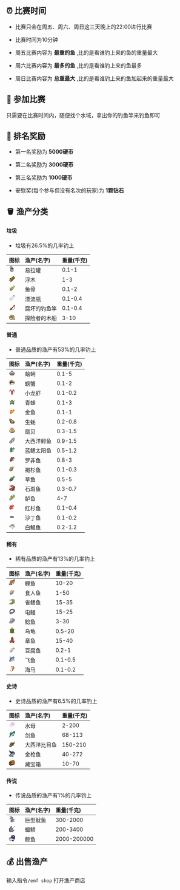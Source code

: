 ## ⏰ 比赛时间

+ 比赛只会在周五、周六、周日这三天晚上的22:00进行比赛

+ 比赛时间为10分钟

+ 周五比赛内容为 **最重的鱼** ,比的是看谁钓上来的鱼的重量最大

+ 周六比赛内容为 **最多的鱼** ,比的是看谁钓上来的鱼最多

+ 周日比赛内容为 **总重最大** ,比的是看谁钓上来的鱼加起来的重量最大

## 🎣 参加比赛

只需要在比赛时间内，随便找个水域，拿出你的钓鱼竿来钓鱼即可


## 🥇 排名奖励

+ 第一名奖励为 **5000硬币**
+ 第二名奖励为 **3000硬币**
+ 第三名奖励为 **1000硬币**

+ 安慰奖(每个参与但没有名次的玩家)为 **1颗钻石**

## 🪣 渔产分类

<!-- tabs:start -->

#### **垃圾**

+ 垃圾有26.5%的几率钓上

| 图标                       | 渔产(名字)                  | 重量(千克)              |
| :------------------------- | :------------------------- | :--------------------- |
| <img src="pics/fishing/tin_can.png" class="icon" /> |易拉罐 | 0.1-1              |
| <img src="pics/fishing/driftwood.png" class="icon" /> |浮木 | 1-3                 |
| <img src="pics/fishing/fish_bones.png" class="icon" /> |鱼骨 | 0.1-2              |
| <img src="pics/fishing/message_bottle.png" class="icon" /> |漂流瓶 | 0.1-0.4      |
| <img src="pics/fishing/rotten_rod.png" class="icon" /> |腐坏的钓鱼竿 | 0.1-0.4     |
| <img src="pics/fishing/birch_boat.png" class="icon" /> |探险者的木船 | 3-10       |

#### **普通**

+ 普通品质的渔产有53%的几率钓上

| 图标                       | 渔产(名字)                  | 重量(千克)              |
| :------------------------- | :------------------------- | :--------------------- |
| <img src="pics/fishing/clam.png" class="icon" /> |蛤蜊 | 0.1-5|
| <img src="pics/fishing/crab.png" class="icon" /> |螃蟹 | 0.1-2|
| <img src="pics/fishing/crayfish.png" class="icon" /> |小龙虾 | 0.1-0.2|
| <img src="pics/fishing/frog.png" class="icon" /> |青蛙 | 0.1-3|
| <img src="pics/fishing/goldfish.png" class="icon" /> |金鱼 | 0.1-1|
| <img src="pics/fishing/oyster.png" class="icon" /> |生蚝 | 0.2-0.8 |
| <img src="pics/fishing/scallop.png" class="icon" /> |扇贝 | 0.3-1.5|
| <img src="pics/fishing/atlantic_herring.png" class="icon" /> |大西洋鲱鱼 | 0.9-1.5|
| <img src="pics/fishing/bluegill.png" class="icon" /> |蓝鳃太阳鱼 | 0.5-1.2|
| <img src="pics/fishing/boulti.png" class="icon" /> |罗非鱼 | 0.8-3|
| <img src="pics/fishing/brown_shrooma.png" class="icon" /> |褐杉鱼 | 0.1-0.3|
| <img src="pics/fishing/grassfish.png" class="icon" /> |草鱼 | 0.5-5|
| <img src="pics/fishing/grouper.png" class="icon" /> |石斑鱼 | 0.3-0.7|
| <img src="pics/fishing/perch.png" class="icon" /> |鲈鱼 | 4-7|
| <img src="pics/fishing/red_shrooma.png" class="icon" /> |红杉鱼 | 0.1-0.4|
| <img src="pics/fishing/sardine.png" class="icon" /> |沙丁鱼 | 0.1-0.2|
| <img src="pics/fishing/white_pomfret.png" class="icon" /> |白鲳鱼 | 0.2-1.2|

#### **稀有**

+ 稀有品质的渔产有13%的几率钓上

| 图标                       | 渔产(名字)                  | 重量(千克)              |
| :------------------------- | :------------------------- | :--------------------- |
| <img src="pics/fishing/carp.png" class="icon" /> |鲤鱼 | 10-20|
| <img src="pics/fishing/piranha.png" class="icon" /> |食人鱼 | 1-50|
| <img src="pics/fishing/gar.png" class="icon" /> |雀鳝鱼 | 15-35|
| <img src="pics/fishing/eletric_eel.png" class="icon" /> |电鳗 | 15-25|
| <img src="pics/fishing/catfish.png" class="icon" /> |鲶鱼 | 3-30|
| <img src="pics/fishing/turtle.png" class="icon" /> |乌龟 | 0.5-20 |
| <img src="pics/fishing/octopus.png" class="icon" /> |章鱼 | 15-40|
| <img src="pics/fishing/tofufish.png" class="icon" /> |豆腐鱼 | 0.2-1|
| <img src="pics/fishing/flyfish.png" class="icon" /> |飞鱼 | 0.1-0.5|
| <img src="pics/fishing/sea_horse.png" class="icon" /> |海马 | 0.1-0.2|


#### **史诗**

+ 史诗品质的渔产有6.5%的几率钓上

| 图标                       | 渔产(名字)                  | 重量(千克)              |
| :------------------------- | :------------------------- | :--------------------- |
| <img src="pics/fishing/jellyfish.png" class="icon" /> |水母 | 2-200|
| <img src="pics/fishing/swordfish.png" class="icon" /> |剑鱼 | 68-113|
| <img src="pics/fishing/atlantic_halibut.png" class="icon" /> |大西洋比目鱼 | 150-210|
| <img src="pics/fishing/tuna.png" class="icon" /> |金枪鱼 | 40-272|
| <img src="pics/fishing/treasure_chest.png" class="icon" /> |藏宝箱 | 10-70|

#### **传说**

+ 传说品质的渔产有1%的几率钓上

| 图标                       | 渔产(名字)                  | 重量(千克)              |
| :------------------------- | :------------------------- | :--------------------- |
| <img src="pics/fishing/calamari.png" class="icon" /> |巨型鱿鱼 | 300-2000|
| <img src="pics/fishing/stringray.png" class="icon" /> |蝠鲼 | 200-3400|
| <img src="pics/fishing/whale.png" class="icon" /> |鲸鱼 | 2000-200000|

<!-- tabs:end -->

 
## 💰 出售渔产

输入指令`/emf shop` 打开渔产商店



<!-- ## 🪱 鱼饵

> [!warning]
> 鱼饵未来更新可能会重制(有几次崩服是由于鱼饵的问题)


目前有4种鱼饵
+ 蚯蚓
+ 虾
+ 水蛭
+ 珍珠 -->

